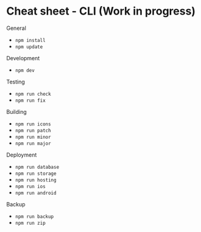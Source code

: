 # Cheat sheet - CLI (Work in progress)

General
- `npm install`
- `npm update`

Development
- `npm dev`

Testing
- `npm run check`
- `npm run fix`

Building
- `npm run icons`
- `npm run patch`
- `npm run minor`
- `npm run major`

Deployment
- `npm run database`
- `npm run storage`
- `npm run hosting`
- `npm run ios`
- `npm run android`

Backup
- `npm run backup`
- `npm run zip`
